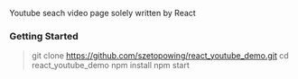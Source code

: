 Youtube seach video page solely written by React

### Getting Started

> git clone https://github.com/szetopowing/react_youtube_demo.git
> cd react_youtube_demo
> npm install
> npm start

